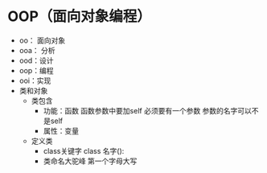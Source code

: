 # OOP（面向对象编程）
- oo： 面向对象
- ooa： 分析
- ood：设计
- oop：编程
- ooi：实现
- 类和对象
    - 类包含
        - 功能：函数  函数参数中要加self  必须要有一个参数  参数的名字可以不是self
        - 属性：变量
    - 定义类
        - class关键字  class 名字():
        - 类命名大驼峰 第一个字母大写
